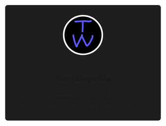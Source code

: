 
<div style="background:rgb(30, 30, 30); text-align:center; padding:2rem; border-radius:0.51rem">
    <img src="assets/terriblepedia-logo.png" alt="Terriblepedia logo" width="120" style="border:5px solid white; border-radius:100%;">
    <br><br>
    <h1>Terriblepedia</h1>
    The worst wiki site ever. (for the Website War 2025, a competition between me and my friends)
    <br>
    You can create an article by just copying a file from the articles directory and submitting a pull request.
</div>

